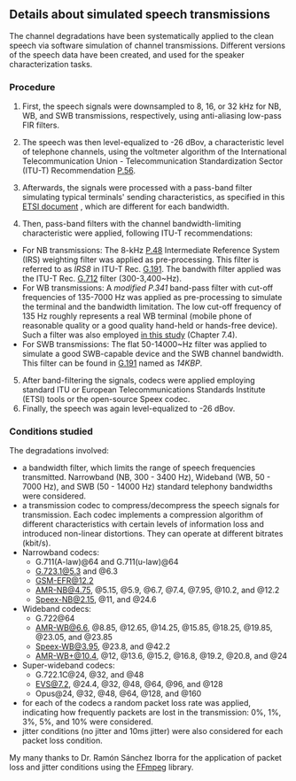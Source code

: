 ## Details about simulated speech transmissions

The channel degradations have been systematically applied to the clean speech via software simulation of channel transmissions. Different versions of the speech data have been created, and used for the speaker characterization tasks.

### Procedure

1. First, the speech signals were downsampled to 8, 16, or 32 kHz for NB, WB, and SWB transmissions, respectively, using anti-aliasing low-pass FIR filters. 


2. The speech was then level-equalized to -26 dBov, a characteristic level of telephone channels, using the voltmeter algorithm of the International Telecommunication Union - Telecommunication Standardization Sector (ITU-T) Recommendation [P.56](https://www.itu.int/rec/T-REC-P.56/_page.print). 
3. Afterwards, the signals were processed with a pass-band filter simulating typical terminals' sending characteristics, as specified in this [ETSI document](http://www.etsi.org/deliver/etsi_tr/103100_103199/103138/01.03.01_60/tr_103138v010301p.pdf) , which are different for each bandwidth. 
4. Then, pass-band filters with the channel bandwidth-limiting characteristic were applied, following ITU-T recommendations:
  - For NB transmissions: The 8-kHz [P.48](https://www.itu.int/rec/T-REC-P.48-198811-I/en) Intermediate Reference System (IRS) weighting filter was applied as pre-processing. This filter is referred to as *IRS8* in ITU-T Rec. [G.191](https://www.itu.int/rec/T-REC-G.191/en). The bandwith filter applied was the ITU-T Rec. [G.712](https://www.itu.int/rec/T-REC-G.712/en) filter (300-3,400~Hz). 
  - For WB transmissions: A *modified P.341* band-pass filter with cut-off frequencies of 135-7000 Hz was applied as pre-processing to simulate the terminal and the bandwidth limitation. The low cut-off frequency of 135 Hz roughly represents a real WB terminal (mobile phone of reasonable quality or a good quality hand-held or hands-free device). Such a filter was also employed [in this study](http://www.etsi.org/deliver/etsi_eg/202300_202399/20239602/01.01.01_50/eg_20239602v010101m.pdf) (Chapter 7.4). 
  - For SWB transmissions: The flat 50-14000~Hz filter was applied to simulate a good SWB-capable device and the SWB channel bandwidth. This filter can be found in [G.191](https://www.itu.int/rec/T-REC-G.191/en) named as *14KBP*. 
5. After band-filtering the signals, codecs were applied employing standard ITU or European Telecommunications Standards Institute (ETSI) tools or the open-source Speex codec. 
6. Finally, the speech was again level-equalized to \-26 dBov.




### Conditions studied

The degradations involved: 

- a bandwidth filter, which limits the range of speech frequencies transmitted. Narrowband (NB, 300 - 3400 Hz), Wideband (WB, 50 - 7000 Hz), and SWB (50 - 14000 Hz) standard telephony bandwidths were considered. 
- a transmission codec to compress/decompress the speech signals for transmission. Each codec implements a compression algorithm of different characteristics with certain levels of information loss and introduced non-linear distortions. They can operate at different bitrates (kbit/s). 
- Narrowband codecs:  
  - G.711(A-law)@64 and G.711(u-law)@64 
  - G.723.1@5.3 and @6.3
  - GSM-EFR@12.2 
  - AMR-NB@4.75, @5.15, @5.9, @6.7, @7.4, @7.95, @10.2, and @12.2
  - Speex-NB@2.15, @11, and @24.6 
- Wideband codecs:  
  - G.722@64 
  - AMR-WB@6.6, @8.85, @12.65, @14.25, @15.85, @18.25, @19.85, @23.05, and @23.85 
  - Speex-WB@3.95, @23.8, and @42.2 
  - AMR-WB+@10.4, @12, @13.6, @15.2, @16.8, @19.2, @20.8, and @24 
- Super-wideband codecs: 
  - G.722.1C@24, @32, and @48 
  - EVS@7.2, @24.4, @32, @48, @64, @96, and @128 
  - Opus@24, @32, @48, @64, @128, and @160 
- for each of the codecs a random packet loss rate was applied, indicating how frequently packets are lost in the transmission: 0%, 1%, 3%, 5%, and 10% were considered. 
- jitter conditions (no jitter and 10ms jitter) were also considered for each packet loss condition. 

My many thanks to Dr. Ramón Sánchez Iborra for the application of packet loss and jitter conditions using the [FFmpeg](https://www.ffmpeg.org/) library.